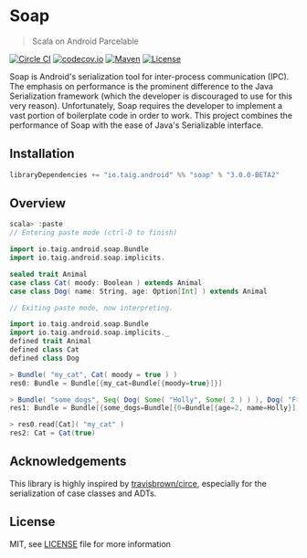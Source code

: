 # Soap

> Scala on Android Parcelable

[![Circle CI](https://img.shields.io/circleci/project/Taig/Soap/master.svg)](https://circleci.com/gh/Taig/Soap/tree/master)
[![codecov.io](https://codecov.io/github/Taig/Soap/coverage.svg?branch=master)](https://codecov.io/github/Taig/Soap?branch=master)
[![Maven](https://img.shields.io/maven-central/v/io.taig.android/soap_2.11.svg)](http://search.maven.org/#artifactdetails%7Cio.taig.android%7Csoap_2.11%7C3.0.0%7CBETA1%7Caar)
[![License](https://img.shields.io/badge/license-MIT-blue.svg)](https://raw.githubusercontent.com/Taig/Soap/master/LICENSE)

Soap is Android's serialization tool for inter-process communication (IPC). The emphasis on performance is the prominent difference to the Java Serialization framework (which the developer is discouraged to use for this very reason). Unfortunately, Soap requires the developer to implement a vast portion of boilerplate code in order to work. This project combines the performance of Soap with the ease of Java's Serializable interface.

## Installation

````scala
libraryDependencies += "io.taig.android" %% "soap" % "3.0.0-BETA2"
````

## Overview

````scala
scala> :paste
// Entering paste mode (ctrl-D to finish)

import io.taig.android.soap.Bundle
import io.taig.android.soap.implicits.

sealed trait Animal
case class Cat( moody: Boolean ) extends Animal
case class Dog( name: String, age: Option[Int] ) extends Animal

// Exiting paste mode, now interpreting.

import io.taig.android.soap.Bundle
import io.taig.android.soap.implicits._
defined trait Animal
defined class Cat
defined class Dog

> Bundle( "my_cat", Cat( moody = true ) )
res0: Bundle = Bundle[{my_cat=Bundle[{moody=true}]}]

> Bundle( "some_dogs", Seq( Dog( Some( "Holly", Some( 2 ) ) ), Dog( "Freddy", None ) ) )
res1: Bundle = Bundle[{some_dogs=Bundle[{0=Bundle[{age=2, name=Holly}], 1=Bundle[{name=Freddy}]}]}]

> res0.read[Cat]( "my_cat" )
res2: Cat = Cat(true)
````

## Acknowledgements

This library is highly inspired by [travisbrown/circe][2], especially for the serialization of case classes and ADTs.

## License

MIT, see [LICENSE][1] file for more information

[1]: https://raw.githubusercontent.com/Taig/Soap/master/LICENSE
[2]: https://github.com/travisbrown/circe/